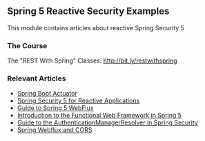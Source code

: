 ## Spring 5 Reactive Security Examples

This module contains articles about reactive Spring Security 5

### The Course
The "REST With Spring" Classes: http://bit.ly/restwithspring

### Relevant Articles

- [Spring Boot Actuator](https://www.baeldung.com/spring-boot-actuators)
- [Spring Security 5 for Reactive Applications](https://www.baeldung.com/spring-security-5-reactive)
- [Guide to Spring 5 WebFlux](https://www.baeldung.com/spring-webflux)
- [Introduction to the Functional Web Framework in Spring 5](https://www.baeldung.com/spring-5-functional-web)
- [Guide to the AuthenticationManagerResolver in Spring Security](https://www.baeldung.com/spring-security-authenticationmanagerresolver)
- [Spring Webflux and CORS](https://www.baeldung.com/spring-webflux-cors)
